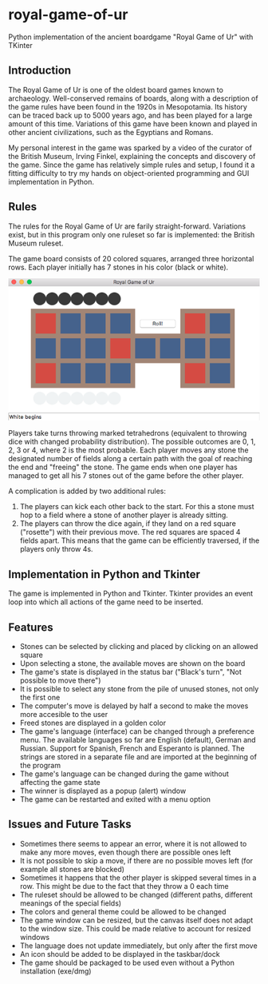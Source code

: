 # royal-game-of-ur
Python implementation of the ancient boardgame "Royal Game of Ur" with TKinter

## Introduction

The Royal Game of Ur is one of the oldest board games known to archaeology. Well-conserved remains of boards, along with a description of the game rules have been found in the 1920s in Mesopotamia. Its history can be traced back up to 5000 years ago, and has been played for a large amount of this time. Variations of this game have been known and played in other ancient civilizations, such as the Egyptians and Romans.

My personal interest in the game was sparked by a video of the curator of the British Museum, Irving Finkel, explaining the concepts and discovery of the game. Since the game has relatively simple rules and setup, I found it a fitting difficulty to try my hands on object-oriented programming and GUI implementation in Python.

## Rules

The rules for the Royal Game of Ur are farily straight-forward. Variations exist, but in this program only one ruleset so far is implemented: the British Museum ruleset.

The game board consists of 20 colored squares, arranged three horizontal rows. Each player initially has 7 stones in his color (black or white).

![alt text](https://raw.githubusercontent.com/ahemmetter/royal-game-of-ur/master/rgouempty.png)

Players take turns throwing marked tetrahedrons (equivalent to throwing dice with changed probability distribution). The possible outcomes are 0, 1, 2, 3 or 4, where 2 is the most probable. Each player moves any stone the designated number of fields along a certain path with the goal of reaching the end and "freeing" the stone. The game ends when one player has managed to get all his 7 stones out of the game before the other player.

A complication is added by two additional rules:
1. The players can kick each other back to the start. For this a stone must hop to a field where a stone of another player is already sitting.
2. The players can throw the dice again, if they land on a red square ("rosette") with their previous move. The red squares are spaced 4 fields apart. This means that the game can be efficiently traversed, if the players only throw 4s.

## Implementation in Python and Tkinter

The game is implemented in Python and Tkinter. Tkinter provides an event loop into which all actions of the game need to be inserted.


## Features

* Stones can be selected by clicking and placed by clicking on an allowed square
* Upon selecting a stone, the available moves are shown on the board
* The game's state is displayed in the status bar ("Black's turn", "Not possible to move there")
* It is possible to select any stone from the pile of unused stones, not only the first one
* The computer's move is delayed by half a second to make the moves more accesible to the user
* Freed stones are displayed in a golden color
* The game's language (interface) can be changed through a preference menu. The available languages so far are English (default), German and Russian. Support for Spanish, French and Esperanto is planned. The strings are stored in a separate file and are imported at the beginning of the program
* The game's language can be changed during the game without affecting the game state
* The winner is displayed as a popup (alert) window
* The game can be restarted and exited with a menu option

## Issues and Future Tasks

* Sometimes there seems to appear an error, where it is not allowed to make any more moves, even though there are possible ones left
* It is not possible to skip a move, if there are no possible moves left (for example all stones are blocked)
* Sometimes it happens that the other player is skipped several times in a row. This might be due to the fact that they throw a 0 each time
* The ruleset should be allowed to be changed (different paths, different meanings of the special fields)
* The colors and general theme could be allowed to be changed
* The game window can be resized, but the canvas itself does not adapt to the window size. This could be made relative to account for resized windows
* The language does not update immediately, but only after the first move
* An icon should be added to be displayed in the taskbar/dock
* The game should be packaged to be used even without a Python installation (exe/dmg)

